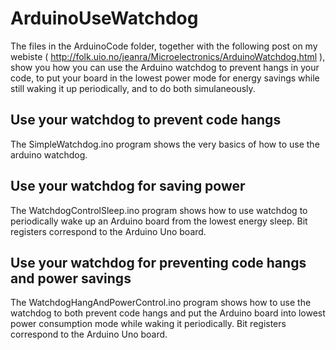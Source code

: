 # ArduinoUseWatchdog

The files in the ArduinoCode folder, together with the following post on my webiste ( http://folk.uio.no/jeanra/Microelectronics/ArduinoWatchdog.html ), show you how you can use the Arduino watchdog to prevent hangs in your code, to put your board in the lowest power mode for energy savings while still waking it up periodically, and to do both simulaneously.

## Use your watchdog to prevent code hangs

The SimpleWatchdog.ino program shows the very basics of how to use the arduino watchdog.

## Use your watchdog for saving power

The WatchdogControlSleep.ino program shows how to use watchdog to periodically wake up an Arduino board from the lowest energy sleep. Bit registers correspond to the Arduino Uno board.

## Use your watchdog for preventing code hangs and power savings

The WatchdogHangAndPowerControl.ino program shows how to use the watchdog to both prevent code hangs and put the Arduino board into lowest power consumption mode while waking it periodically. Bit registers correspond to the Arduino Uno board.
